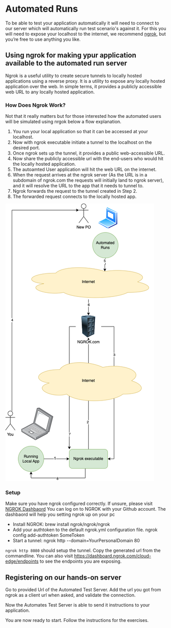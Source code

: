 # Automated Runs

To be able to test your application automatically it will need to connect to our server which will automatically run test scenario's against it. For this you will need to expose your localhost to the internet, we recommend [ngrok](https://ngrok.com/), but you’re free to use anything you like.

## Using ngrok for making ypur application available to the automated run server

Ngrok is a useful utility to create secure tunnels to locally hosted applications using a reverse proxy. It is a utility to expose any locally hosted application over the web. In simple terms, it provides a publicly accessible web URL to any locally hosted application.

### How Does Ngrok Work?

Not that it really matters but for those interested how the automated users will be simulated using nrgok below a flow explanation. 

1. You run your local application so that it can be accessed at your localhost.
2. Now with ngrok executable initiate a tunnel to the localhost on the desired port.
3. Once ngrok sets up the tunnel, it provides a public web-accessible URL.
4. Now share the publicly accessible url with the end-users who would hit the locally hosted application.
5. The autoamted User application  will hit the web URL on the internet.
6. When the request arrives at the ngrok server (As the URL is in a subdomain of ngrok.com the requests will initially land to ngrok server), and it will resolve the URL to the app that it needs to tunnel to.
7. Ngrok forwards the request to the tunnel created in Step 2.
8. The forwarded request connects to the locally hosted app.

 ![NGROKFlow](ngrokflow.png)

### Setup

Make sure you have ngrok configured correctly. If unsure, please visit [NGROK Dashbaord](https://ngrok.com/docs/getting-started/) You can log on to NGROK with your Github account. The dashbaord will help you setting ngrok up on your pc

+ Install NGROK: brew install ngrok/ngrok/ngrok
+ Add your authtoken to the default ngrok.yml configuration file. ngrok config add-authtoken SomeToken
+ Start a tunnel: ngrok http --domain=YourPersonalDomain 80

`ngrok http 8080` should  setup the tunnel. Copy the generated url from the commandline.
You can also visit https://dashboard.ngrok.com/cloud-edge/endpoints to see the endpoints you are exposing.


## Registering on our hands-on server

Go to provided Url of the Automated Test Server.
Add the url you got from ngrok as a client url when asked, and validate the connection.

Now the Automates Test Server is able to send it instructions to your application.

You are now ready to start. Follow the instructions for the exercises.



